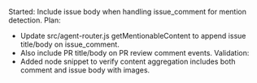 Started: Include issue body when handling issue_comment for mention detection.
Plan:
- Update src/agent-router.js getMentionableContent to append issue title/body on issue_comment.
- Also include PR title/body on PR review comment events.
Validation:
- Added node snippet to verify content aggregation includes both comment and issue body with images.
